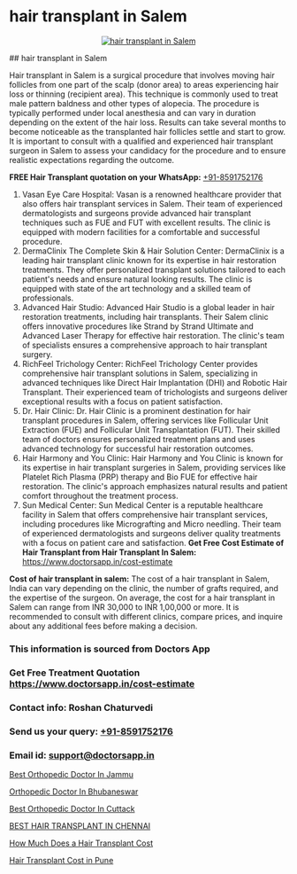 # hair transplant in Salem

<p align="center">
  <a href="https://doctorsapp.co.in/uploads/treatment_image/Finding%20the%20best%20hair%20clinic.jpg">
    <img src="https://doctorsapp.co.in/treatment/hair-transplant" alt="hair transplant in Salem">
  </a>
</p>
## hair transplant in Salem

Hair transplant in Salem is a surgical procedure that involves moving hair follicles from one part of the scalp (donor area) to areas experiencing hair loss or thinning (recipient area). This technique is commonly used to treat male pattern baldness and other types of alopecia. The procedure is typically performed under local anesthesia and can vary in duration depending on the extent of the hair loss. Results can take several months to become noticeable as the transplanted hair follicles settle and start to grow. It is important to consult with a qualified and experienced hair transplant surgeon in Salem to assess your candidacy for the procedure and to ensure realistic expectations regarding the outcome.

**FREE Hair Transplant quotation on your WhatsApp:**  [+91-8591752176](https://api.whatsapp.com/send?phone=8591752176)

1) Vasan Eye Care Hospital: Vasan is a renowned healthcare provider that also offers hair transplant services in Salem. Their team of experienced dermatologists and surgeons provide advanced hair transplant techniques such as FUE and FUT with excellent results. The clinic is equipped with modern facilities for a comfortable and successful procedure.
2) DermaClinix   The Complete Skin & Hair Solution Center: DermaClinix is a leading hair transplant clinic known for its expertise in hair restoration treatments. They offer personalized transplant solutions tailored to each patient's needs and ensure natural looking results. The clinic is equipped with state of the art technology and a skilled team of professionals.
3) Advanced Hair Studio: Advanced Hair Studio is a global leader in hair restoration treatments, including hair transplants. Their Salem clinic offers innovative procedures like Strand by Strand Ultimate and Advanced Laser Therapy for effective hair restoration. The clinic's team of specialists ensures a comprehensive approach to hair transplant surgery.
4) RichFeel Trichology Center: RichFeel Trichology Center provides comprehensive hair transplant solutions in Salem, specializing in advanced techniques like Direct Hair Implantation (DHI) and Robotic Hair Transplant. Their experienced team of trichologists and surgeons deliver exceptional results with a focus on patient satisfaction.
5) Dr. Hair Clinic: Dr. Hair Clinic is a prominent destination for hair transplant procedures in Salem, offering services like Follicular Unit Extraction (FUE) and Follicular Unit Transplantation (FUT). Their skilled team of doctors ensures personalized treatment plans and uses advanced technology for successful hair restoration outcomes.
6) Hair Harmony and You Clinic: Hair Harmony and You Clinic is known for its expertise in hair transplant surgeries in Salem, providing services like Platelet Rich Plasma (PRP) therapy and Bio FUE for effective hair restoration. The clinic's approach emphasizes natural results and patient comfort throughout the treatment process.
7) Sun Medical Center: Sun Medical Center is a reputable healthcare facility in Salem that offers comprehensive hair transplant services, including procedures like Micrografting and Micro needling. Their team of experienced dermatologists and surgeons deliver quality treatments with a focus on patient care and satisfaction.
**Get Free Cost Estimate of Hair Transplant from Hair Transplant In Salem:** https://www.doctorsapp.in/cost-estimate

**Cost of hair transplant in salem:**
The cost of a hair transplant in Salem, India can vary depending on the clinic, the number of grafts required, and the expertise of the surgeon. On average, the cost for a hair transplant in Salem can range from INR 30,000 to INR 1,00,000 or more. It is recommended to consult with different clinics, compare prices, and inquire about any additional fees before making a decision.

### This information is sourced from Doctors App 
### Get Free Treatment Quotation https://www.doctorsapp.in/cost-estimate
### Contact info: Roshan Chaturvedi 
### Send us your query: [+91-8591752176](https://api.whatsapp.com/send?phone=8591752176) 
### Email id: support@doctorsapp.in

[Best Orthopedic Doctor In Jammu](https://www.linkedin.com/pulse/best-orthopedic-doctor-jammu-doctorsapp-dhaka-hgame?trackingId=MT%2FepGN7BiFHB8LQkLc2Eg%3D%3D&lipi=urn%3Ali%3Apage%3Ad_flagship3_company_admin%3Bo%2BosOGJBSO63YocmsfjAZA%3D%3D)

[Orthopedic Doctor In Bhubaneswar](https://www.linkedin.com/pulse/orthopedic-doctor-bhubaneswar-doctorsapp-dhaka-b0pre?trackingId=kXhje33UNWnFkqsYm4s8LA%3D%3D&lipi=urn%3Ali%3Apage%3Ad_flagship3_company_admin%3Bo%2BosOGJBSO63YocmsfjAZA%3D%3D)

[Best Orthopedic Doctor In Cuttack](https://medium.com/@devenderrathi97/best-orthopedic-doctor-in-cuttack-59692ed6dcc2)

[BEST HAIR TRANSPLANT IN CHENNAI](https://medium.com/@kushalrao10/best-hair-transplant-in-chennai-9275b05a082b)

[How Much Does a Hair Transplant Cost](https://doctors-apps.github.io/doctorsapp/how-much-does-a-hair-transplant-cost)

[Hair Transplant Cost in Pune](https://doctors-apps.github.io/doctorsapp/hair-transplant-cost-in-pune)

